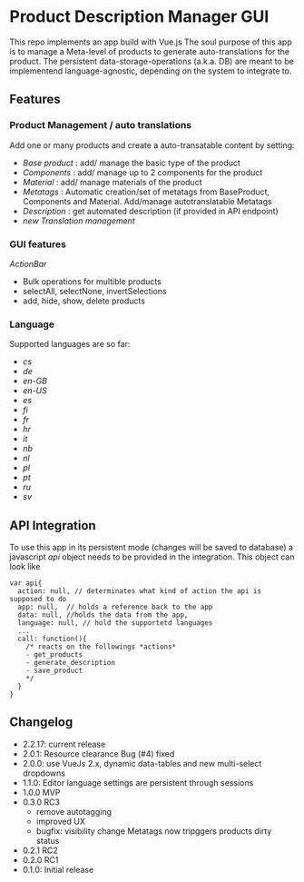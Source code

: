 # Product Description Manager GUI

This repo implements an app build with Vue.js The soul purpose of this app
is to manage a Meta-level of products to generate auto-translations for the product.
The persistent data-storage-operations (a.k.a. DB) are meant to be implementend
language-agnostic, depending on the system to integrate to.

## Features

### Product Management / auto translations
Add one or many products and create a auto-transatable content by setting:
- *Base product* : add/ manage the basic type of the product
- *Components* : add/ manage up to 2 components for the product
- *Material* : add/ manage materials of the product
- *Metatags* : Automatic creation/set of metatags from BaseProduct, Components and Material. Add/manage autotranslatable Metatags
- *Description* : get automated description (if provided in API endpoint)
- *new Translation management*

### GUI features
*ActionBar*
 - Bulk operations for multible products
 - selectAll, selectNone, invertSelections
 - add, hide, show, delete products
 
### Language
 Supported languages are so far:
 - *cs*
 - *de*
 - *en-GB*
 - *en-US*
 - *es*
 - *fi*
 - *fr*
 - *hr*
 - *it*
 - *nb*
 - *nl*
 - *pl*
 - *pt*
 - *ru*
 - *sv*


## API Integration
To use this app in its persistent mode (changes will be saved to database) a javascript *api* object needs to be provided in the integration.
This object can  look like

```
var api{
  action: null, // determinates what kind of action the api is supposed to do
  app: null,  // holds a reference back to the app
  data: null, //holds the data from the app,
  language: null, // hold the supportetd languages
  ...
  call: function(){
    /* reacts on the followings *actions*
    - get_products
    - generate_description
    - save_product
    */
  }
}
```

## Changelog
- 2.2.17: current release
- 2.0.1: Resource clearance Bug (#4) fixed
- 2.0.0: use VueJs 2.x, dynamic data-tables and new multi-select dropdowns
- 1.1.0: Editor language settings are persistent through sessions
- 1.0.0 MVP
- 0.3.0 RC3
    - remove autotagging
    - improved UX
    - bugfix: visibility change Metatags now tripggers products dirty status
- 0.2.1 RC2
- 0.2.0 RC1
- 0.1.0: Initial release
